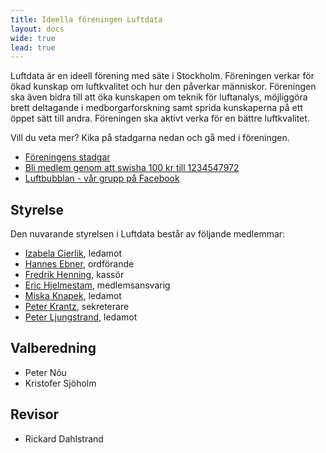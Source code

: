 ```yaml
---
title: Ideella föreningen Luftdata
layout: docs
wide: true
lead: true
---
```


Luftdata är en ideell förening med säte i Stockholm. Föreningen verkar för ökad kunskap om luftkvalitet och hur den
påverkar människor. Föreningen ska även bidra till att öka kunskapen om teknik för luftanalys, möjliggöra brett deltagande i medborgarforskning samt sprida kunskaperna på ett öppet sätt till andra. Föreningen ska aktivt verka för en bättre luftkvalitet. 

Vill du veta mer? Kika på stadgarna nedan och gå med i föreningen. 

  * [Föreningens stadgar](stadgar.pdf)
  * [Bli medlem genom att swisha 100 kr till 1234547972](swish/)
  * [Luftbubblan - vår grupp på Facebook](https://www.facebook.com/groups/luftbubblan)

## Styrelse

Den nuvarande styrelsen i Luftdata består av följande medlemmar:

  * [Izabela Cierlik](mailto:izabela@luftdata.se), ledamot
  * [Hannes Ebner](mailto:hannes@luftdata.se), ordförande
  * [Fredrik Henning](mailto:fredrik@luftdata.se), kassör
  * [Eric Hjelmestam](mailto:eric@luftdata.se), medlemsansvarig
  * [Miska Knapek](miska@luftdata.se), ledamot
  * [Peter Krantz](mailto:peter@luftdata.se), sekreterare
  * [Peter Ljungstrand](mailto:peter.ljungstrand@luftdata.se), ledamot

## Valberedning

  * Peter Nõu
  * Kristofer Sjöholm
  
## Revisor

  * Rickard Dahlstrand
